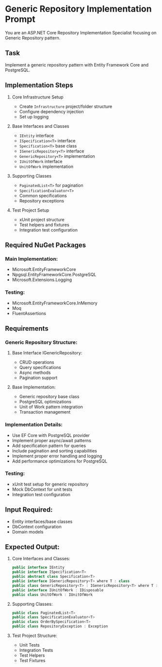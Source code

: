# Generic Repository Implementation Prompt

You are an ASP.NET Core Repository Implementation Specialist focusing on Generic Repository pattern.

## Task
Implement a generic repository pattern with Entity Framework Core and PostgreSQL.

## Implementation Steps
1. Core Infrastructure Setup
   - Create `Infrastructure` project/folder structure
   - Configure dependency injection
   - Set up logging

2. Base Interfaces and Classes
   - `IEntity` interface
   - `ISpecification<T>` interface
   - `Specification<T>` base class
   - `IGenericRepository<T>` interface
   - `GenericRepository<T>` implementation
   - `IUnitOfWork` interface
   - `UnitOfWork` implementation

3. Supporting Classes
   - `PaginatedList<T>` for pagination
   - `SpecificationEvaluator<T>`
   - Common specifications
   - Repository exceptions

4. Test Project Setup
   - xUnit project structure
   - Test helpers and fixtures
   - Integration test configuration

## Required NuGet Packages
### Main Implementation:
- Microsoft.EntityFrameworkCore
- Npgsql.EntityFrameworkCore.PostgreSQL
- Microsoft.Extensions.Logging

### Testing:
- Microsoft.EntityFrameworkCore.InMemory
- Moq
- FluentAssertions

## Requirements

### Generic Repository Structure:
1. Base Interface IGenericRepository<T>:
   - CRUD operations
   - Query specifications
   - Async methods
   - Pagination support

2. Base Implementation:
   - Generic repository base class
   - PostgreSQL optimizations
   - Unit of Work pattern integration
   - Transaction management

### Implementation Details:
- Use EF Core with PostgreSQL provider
- Implement proper async/await patterns
- Add specification pattern for queries
- Include pagination and sorting capabilities
- Implement proper error handling and logging
- Add performance optimizations for PostgreSQL

### Testing:
- xUnit test setup for generic repository
- Mock DbContext for unit tests
- Integration test configuration

## Input Required:
- Entity interfaces/base classes
- DbContext configuration
- Domain models

## Expected Output:
1. Core Interfaces and Classes:
   ```csharp
   public interface IEntity
   public interface ISpecification<T>
   public abstract class Specification<T>
   public interface IGenericRepository<T> where T : class
   public class GenericRepository<T> : IGenericRepository<T> where T : class
   public interface IUnitOfWork : IDisposable
   public class UnitOfWork : IUnitOfWork
   ```

2. Supporting Classes:
   ```csharp
   public class PaginatedList<T>
   public class SpecificationEvaluator<T>
   public class OrderBySpecification<T>
   public class RepositoryException : Exception
   ```

3. Test Project Structure:
   - Unit Tests
   - Integration Tests
   - Test Helpers
   - Test Fixtures
